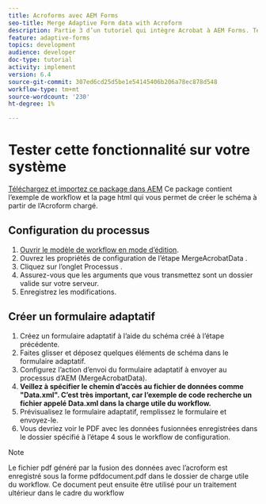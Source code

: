 ```yaml
---
title: Acroforms avec AEM Forms
seo-title: Merge Adaptive Form data with Acroform
description: Partie 3 d’un tutoriel qui intègre Acrobat à AEM Forms. Testez le processus et le formulaire adaptatif sur votre système.
feature: adaptive-forms
topics: development
audience: developer
doc-type: tutorial
activity: implement
version: 6.4
source-git-commit: 307ed6cd25d5be1e54145406b206a78ec878d548
workflow-type: tm+mt
source-wordcount: '230'
ht-degree: 1%

---
```



# Tester cette fonctionnalité sur votre système

[Téléchargez et importez ce package dans AEM](assets/acro-form-aem-form.zip)
Ce package contient l’exemple de workflow et la page html qui vous permet de créer le schéma à partir de l’Acroform chargé.

## Configuration du processus

1. [Ouvrir le modèle de workflow en mode d’édition](http://localhost:4502/editor.html/conf/global/settings/workflow/models/MergeAcroformData.html).
2. Ouvrez les propriétés de configuration de l’étape MergeAcrobatData .
3. Cliquez sur l’onglet Processus .
4. Assurez-vous que les arguments que vous transmettez sont un dossier valide sur votre serveur.
5. Enregistrez les modifications.

## Créer un formulaire adaptatif

1. Créez un formulaire adaptatif à l’aide du schéma créé à l’étape précédente.
2. Faites glisser et déposez quelques éléments de schéma dans le formulaire adaptatif.
3. Configurez l’action d’envoi du formulaire adaptatif à envoyer au processus d’AEM (MergeAcrobatData).
4. **Veillez à spécifier le chemin d’accès au fichier de données comme &quot;Data.xml&quot;. C’est très important, car l’exemple de code recherche un fichier appelé Data.xml dans la charge utile du workflow.**
5. Prévisualisez le formulaire adaptatif, remplissez le formulaire et envoyez-le.
6. Vous devriez voir le PDF avec les données fusionnées enregistrées dans le dossier spécifié à l’étape 4 sous le workflow de configuration.

>[!NOTE]
>
>Le fichier pdf généré par la fusion des données avec l’acroform est enregistré sous la forme pdfdocument.pdf dans le dossier de charge utile du workflow. Ce document peut ensuite être utilisé pour un traitement ultérieur dans le cadre du workflow
